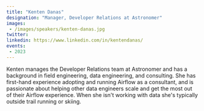 ```yaml
---
title: "Kenten Danas"
designation: "Manager, Developer Relations at Astronomer"
images:
 - /images/speakers/kenten-danas.jpg
twitter: 
linkedin: https://www.linkedin.com/in/kentendanas/
events:
 - 2023
---
```


Kenten manages the Developer Relations team at Astronomer and has a background in field engineering, data engineering, and consulting. She has first-hand experience adopting and running Airflow as a consultant, and is passionate about helping other data engineers scale and get the most out of their Airflow experience. When she isn't working with data she's typically outside trail running or skiing.